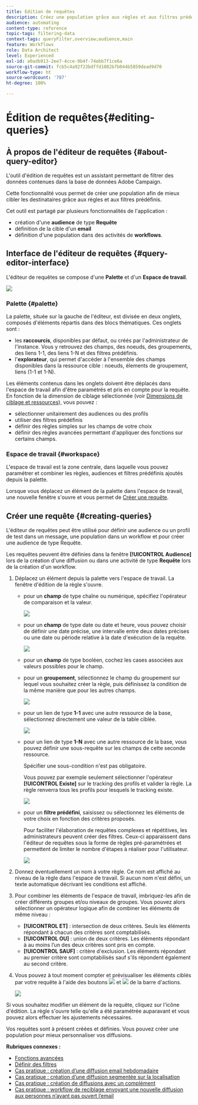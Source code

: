 ```yaml
---
title: Edition de requêtes
description: Créez une population grâce aux règles et aux filtres prédéfinis.
audience: automating
content-type: reference
topic-tags: filtering-data
context-tags: queryFilter,overview;audience,main
feature: Workflows
role: Data Architect
level: Experienced
exl-id: a0adb913-2ee7-4cce-9b4f-74ebb7f1ce6a
source-git-commit: fcb5c4a92f23bdffd1082b7b044b5859dead9d70
workflow-type: ht
source-wordcount: '787'
ht-degree: 100%

---
```


# Édition de requêtes{#editing-queries}

## À propos de l&#39;éditeur de requêtes {#about-query-editor}

L&#39;outil d&#39;édition de requêtes est un assistant permettant de filtrer des données contenues dans la base de données Adobe Campaign.

Cette fonctionnalité vous permet de créer une population afin de mieux cibler les destinataires grâce aux règles et aux filtres prédéfinis.

Cet outil est partagé par plusieurs fonctionnalités de l&#39;application :

* création d&#39;une **audience** de type **Requête**
* définition de la cible d&#39;un **email**
* définition d&#39;une population dans des activités de **workflows**.

## Interface de l&#39;éditeur de requêtes    {#query-editor-interface}

L&#39;éditeur de requêtes se compose d&#39;une **Palette** et d&#39;un **Espace de travail**.

![](assets/query_editor_overview.png)

### Palette    {#palette}

La palette, située sur la gauche de l&#39;éditeur, est divisée en deux onglets, composés d&#39;éléments répartis dans des blocs thématiques. Ces onglets sont :

* les **raccourcis**, disponibles par défaut, ou créés par l&#39;administrateur de l&#39;instance. Vous y retrouvez des champs, des noeuds, des groupements, des liens 1-1, des liens 1-N et des filtres prédéfinis.
* l&#39;**explorateur**, qui permet d&#39;accéder à l&#39;ensemble des champs disponibles dans la ressource cible : noeuds, élements de groupement, liens (1-1 et 1-N).

Les éléments contenus dans les onglets doivent être déplacés dans l&#39;espace de travail afin d&#39;être paramétrés et pris en compte pour la requête. En fonction de la dimension de ciblage sélectionnée (voir [Dimensions de ciblage et ressources](../../automating/using/query.md#targeting-dimensions-and-resources)), vous pouvez :

* sélectionner unitairement des audiences ou des profils
* utiliser des filtres prédéfinis
* définir des règles simples sur les champs de votre choix
* définir des règles avancées permettant d&#39;appliquer des fonctions sur certains champs.

### Espace de travail {#workspace}

L&#39;espace de travail est la zone centrale, dans laquelle vous pouvez paramétrer et combiner les règles, audiences et filtres prédéfinis ajoutés depuis la palette.

Lorsque vous déplacez un élément de la palette dans l&#39;espace de travail, une nouvelle fenêtre s&#39;ouvre et vous permet de [Créer une requête](#creating-queries).

## Créer une requête {#creating-queries}

L&#39;éditeur de requêtes peut être utilisé pour définir une audience ou un profil de test dans un message, une population dans un workflow et pour créer une audience de type Requête.

Les requêtes peuvent être définies dans la fenêtre **[!UICONTROL Audience]** lors de la création d&#39;une diffusion ou dans une activité de type **Requête** lors de la création d&#39;un workflow.

1. Déplacez un élément depuis la palette vers l&#39;espace de travail. La fenêtre d&#39;édition de la règle s&#39;ouvre.

   * pour un **champ** de type chaîne ou numérique, spécifiez l&#39;opérateur de comparaison et la valeur.

      ![](assets/query_editor_audience_definition2.png)

   * pour un **champ** de type date ou date et heure, vous pouvez choisir de définir une date précise, une intervalle entre deux dates précises ou une date ou période relative à la date d&#39;exécution de la requête.

      ![](assets/query_editor_date_field.png)

   * pour un **champ** de type booléen, cochez les cases associées aux valeurs possibles pour le champ.
   * pour un **groupement**, sélectionnez le champ du groupement sur lequel vous souhaitez créer la règle, puis définissez la condition de la même manière que pour les autres champs.

      ![](assets/query_editor_audience_definition4.png)

   * pour un lien de type **1-1** avec une autre ressource de la base, sélectionnez directement une valeur de la table ciblée.

      ![](assets/query_editor_audience_definition5.png)

   * pour un lien de type **1-N** avec une autre ressource de la base, vous pouvez définir une sous-requête sur les champs de cette seconde ressource.

      Spécifier une sous-condition n&#39;est pas obligatoire.

      Vous pouvez par exemple seulement sélectionner l&#39;opérateur **[!UICONTROL Existe]** sur le tracking des profils et valider la règle. La règle renverra tous les profils pour lesquels le tracking existe.

      ![](assets/query_editor_audience_definition6.png)

   * pour un **filtre prédéfini**, saisissez ou sélectionnez les éléments de votre choix en fonction des critères proposés.

      Pour faciliter l&#39;élaboration de requêtes complexes et répétitives, les administrateurs peuvent créer des filtres. Ceux-ci apparaissent dans l&#39;éditeur de requêtes sous la forme de règles pré-paramétrées et permettent de limiter le nombre d&#39;étapes à réaliser pour l&#39;utilisateur.

      ![](assets/query-editor_filter_email-audience_filter.png)

1. Donnez éventuellement un nom à votre règle. Ce nom est affiché au niveau de la règle dans l&#39;espace de travail. Si aucun nom n&#39;est défini, un texte automatique décrivant les conditions est affiché.
1. Pour combiner les éléments de l&#39;espace de travail, imbriquez-les afin de créer différents groupes et/ou niveaux de groupes. Vous pouvez alors sélectionner un opérateur logique afin de combiner les éléments de même niveau :

   * **[!UICONTROL ET]** : intersection de deux critères. Seuls les éléments répondant à chacun des critères sont comptabilisés.
   * **[!UICONTROL OU]** : union de deux critères. Les éléments répondant à au moins l’un des deux critères sont pris en compte.
   * **[!UICONTROL SAUF]** : critère d&#39;exclusion. Les éléments répondant au premier critère sont comptabilisés sauf s&#39;ils répondent également au second critère.

1. Vous pouvez à tout moment compter et prévisualiser les éléments ciblés par votre requête à l&#39;aide des boutons ![](assets/count.png) et ![](assets/preview.png) de la barre d&#39;actions.

   ![](assets/query_editor_combining_rules.png)

Si vous souhaitez modifier un élément de la requête, cliquez sur l&#39;icône d&#39;édition. La règle s&#39;ouvre telle qu&#39;elle a été paramétrée auparavant et vous pouvez alors effectuer les ajustements nécessaires.

Vos requêtes sont à présent créées et définies. Vous pouvez créer une population pour mieux personnaliser vos diffusions.

**Rubriques connexes :**

* [Fonctions avancées](../../automating/using/advanced-expression-editing.md)
* [Définir des filtres](../../developing/using/configuring-filter-definition.md)
* [Cas pratique : création d’une diffusion email hebdomadaire](../../automating/using/workflow-weekly-offer.md)
* [Cas pratique : création d’une diffusion segmentée sur la localisation](../../automating/using/workflow-segmentation-location.md)
* [Cas pratique : création de diffusions avec un complément](../../automating/using/workflow-created-query-with-complement.md)
* [Cas pratique : workflow de reciblage envoyant une nouvelle diffusion aux personnes n’ayant pas ouvert l’email](../../automating/using/workflow-cross-channel-retargeting.md)

